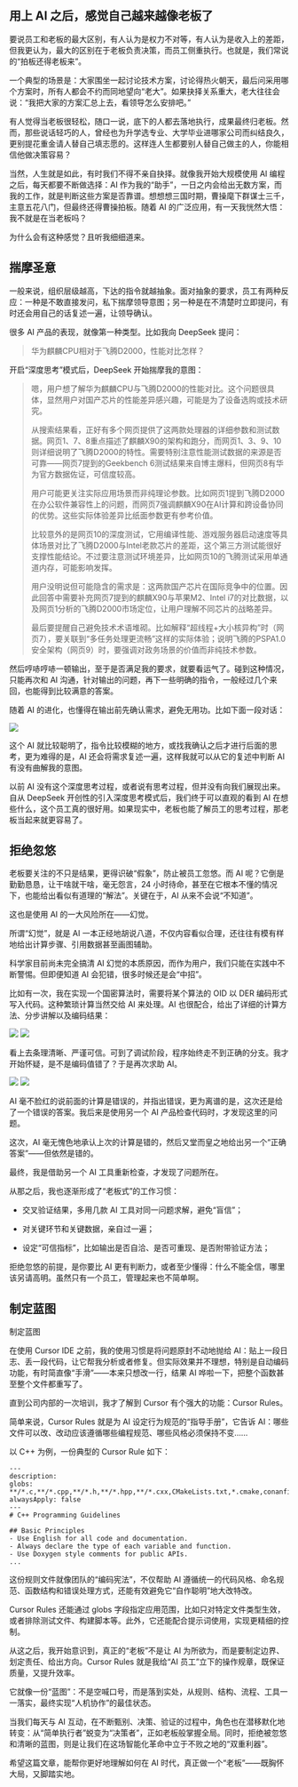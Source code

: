 ## 用上 AI 之后，感觉自己越来越像老板了

要说员工和老板的最大区别，有人认为是权力不对等，有人认为是收入上的差距，但我更认为，最大的区别在于老板负责决策，而员工侧重执行。也就是，我们常说的“拍板还得老板来”。

一个典型的场景是：大家围坐一起讨论技术方案，讨论得热火朝天，最后问采用哪个方案时，所有人都会不约而同地望向“老大”。如果抉择关系重大，老大往往会说：“我把大家的方案汇总上去，看领导怎么安排吧。”

有人觉得当老板很轻松，随口一说，底下的人都去落地执行，成果最终归老板。然而，那些说话轻巧的人，曾经也为升学选专业、大学毕业进哪家公司而纠结良久，更别提花重金请人替自己填志愿的。这样连人生都要别人替自己做主的人，你能相信他做决策容易？

当然，人生就是如此，有时我们不得不亲自抉择。就像我开始大规模使用 AI 编程之后，每天都要不断做选择：AI 作为我的“助手”，一日之内会给出无数方案，而我的工作，就是判断这些方案是否靠谱。想想想三国时期，曹操麾下群谋士三千，主意五花八门，但最终还得曹操拍板。随着 AI 的广泛应用，有一天我恍然大悟：我不就是在当老板吗？

为什么会有这种感觉？且听我细细道来。

## 揣摩圣意

一般来说，组织层级越高，下达的指令就越抽象。面对抽象的要求，员工有两种反应：一种是不敢直接发问，私下揣摩领导意图；另一种是在不清楚时立即提问，有时还会用自己的话复述一遍，让领导确认。

很多 AI 产品的表现，就像第一种类型。比如我向 DeepSeek 提问：

> 华为麒麟CPU相对于飞腾D2000，性能对比怎样？

开启“深度思考”模式后，DeepSeek 开始揣摩我的意图：

> 嗯，用户想了解华为麒麟CPU与飞腾D2000的性能对比。这个问题很具体，显然用户对国产芯片的性能差异感兴趣，可能是为了设备选购或技术研究。
>
> 从搜索结果看，正好有多个网页提供了这两款处理器的详细参数和测试数据。网页1、7、8重点描述了麒麟X90的架构和跑分，而网页1、3、9、10则详细说明了飞腾D2000的特性。需要特别注意性能测试数据的来源是否可靠——网页7提到的Geekbench 6测试结果来自博主爆料，但网页8有华为官方数据佐证，可信度较高。
>
> 用户可能更关注实际应用场景而非纯理论参数。比如网页1提到飞腾D2000在办公软件兼容性上的问题，而网页7强调麒麟X90在AI计算和跨设备协同的优势。这些实际体验差异比纸面参数更有参考价值。
>
> 比较意外的是网页10的深度测试，它用编译性能、游戏服务器启动速度等具体场景对比了飞腾D2000与Intel老款芯片的差距，这个第三方测试能很好支撑性能结论。不过要注意测试环境差异，比如网页10的飞腾测试采用单通道内存，可能影响发挥。
>
> 用户没明说但可能隐含的需求是：这两款国产芯片在国际竞争中的位置。因此回答中需要补充网页7提到的麒麟X90与苹果M2、Intel i7的对比数据，以及网页1分析的飞腾D2000市场定位，让用户理解不同芯片的战略差异。
>
> 最后要提醒自己避免技术术语堆砌。比如解释“超线程+大小核异构”时（网页7），要关联到“多任务处理更流畅”这样的实际体验；说明飞腾的PSPA1.0安全架构（网页9）时，要强调对政务场景的价值而非纯技术参数。

然后哼哧哼哧一顿输出，至于是否满足我的要求，就要看运气了。碰到这种情况，只能再次和 AI 沟通，针对输出的问题，再下一些明确的指令，一般经过几个来回，也能得到比较满意的答案。

随着 AI 的进化，也懂得在输出前先确认需求，避免无用功。比如下面一段对话：

![](https://raw.githubusercontent.com/mogoweb/mywritings/master/book_wechat/2025/202506/images/i_am_boss_01.png)

这个 AI 就比较聪明了，指令比较模糊的地方，或找我确认之后才进行后面的思考，更为难得的是，AI 还会将需求复述一遍，这样我就可以从它的复述中判断 AI 有没有曲解我的意图。

以前 AI 没有这个深度思考过程，或者说有思考过程，但并没有向我们展现出来。自从 DeepSeek 开创性的引入深度思考模式后，我们终于可以直观的看到 AI 在想些什么，这个员工真的很好用。如果现实中，老板也能了解员工的思考过程，那老板当起来就更容易了。

## 拒绝忽悠

老板要关注的不只是结果，更得识破“假象”，防止被员工忽悠。而 AI 呢？它倒是勤勤恳恳，让干啥就干啥，毫无怨言，24 小时待命，甚至在它根本不懂的情况下，也能给出看似有道理的“解法”。关键在于，AI 从来不会说“不知道”。

这也是使用 AI 的一大风险所在——幻觉。

所谓“幻觉”，就是 AI 一本正经地胡说八道，不仅内容看似合理，还往往有模有样地给出计算步骤、引用数据甚至画图辅助。

科学家目前尚未完全搞清 AI 幻觉的本质原因，而作为用户，我们只能在实践中不断警惕。但即便知道 AI 会犯错，很多时候还是会“中招”。

比如有一次，我在实现一个国密算法时，需要将某个算法的 OID 以 DER 编码形式写入代码。这种繁琐计算当然交给 AI 来处理。AI 也很配合，给出了详细的计算方法、分步讲解以及编码结果：

![](https://raw.githubusercontent.com/mogoweb/mywritings/master/book_wechat/2025/202506/images/i_am_boss_02.png)
![](https://raw.githubusercontent.com/mogoweb/mywritings/master/book_wechat/2025/202506/images/i_am_boss_03.png)

看上去条理清晰、严谨可信。可到了调试阶段，程序始终走不到正确的分支。我才开始怀疑，是不是编码值错了？于是再次求助 AI。

![](https://raw.githubusercontent.com/mogoweb/mywritings/master/book_wechat/2025/202506/images/i_am_boss_04.png)
![](https://raw.githubusercontent.com/mogoweb/mywritings/master/book_wechat/2025/202506/images/i_am_boss_05.png)

AI 毫不脸红的说前面的计算是错误的，并指出错误，更为离谱的是，这次还是给了一个错误的答案。我后来是使用另一个 AI 产品检查代码时，才发现这里的问题。

这次，AI 毫无愧色地承认上次的计算是错的，然后又堂而皇之地给出另一个“正确答案”——但依然是错的。

最终，我是借助另一个 AI 工具重新检查，才发现了问题所在。

从那之后，我也逐渐形成了“老板式”的工作习惯：

* 交叉验证结果，多用几款 AI 工具对同一问题求解，避免“盲信”；

* 对关键环节和关键数据，亲自过一遍；

* 设定“可信指标”，比如输出是否自洽、是否可重现、是否附带验证方法；

拒绝忽悠的前提，是你要比 AI 更有判断力，或者至少懂得：什么不能全信，哪里该另请高明。虽然只有一个员工，管理起来也不简单啊。

## 制定蓝图

制定蓝图

在使用 Cursor IDE 之前，我的使用习惯是将问题原封不动地抛给 AI：贴上一段日志、丢一段代码，让它帮我分析或者修复。但实际效果并不理想，特别是自动编码功能，有时简直像“手滑”——本来只想改一行，结果 AI 哗啦一下，把整个函数甚至整个文件都重写了。

直到公司内部的一次培训，我才了解到 Cursor 有个强大的功能：Cursor Rules。

简单来说，Cursor Rules 就是为 AI 设定行为规范的“指导手册”，它告诉 AI：哪些文件可以改、改动应该遵循哪些编程规范、哪些风格必须保持不变……

以 C++ 为例，一份典型的 Cursor Rule 如下：
```
---
description: 
globs: **/*.c,**/*.cpp,**/*.h,**/*.hpp,**/*.cxx,CMakeLists.txt,*.cmake,conanfile.txt,Makefile,**/*.cc
alwaysApply: false
---
# C++ Programming Guidelines

## Basic Principles
- Use English for all code and documentation.
- Always declare the type of each variable and function.
- Use Doxygen style comments for public APIs.
...
```

这份规则文件就像团队的“编码宪法”，不仅帮助 AI 遵循统一的代码风格、命名规范、函数结构和错误处理方式，还能有效避免它“自作聪明”地大改特改。

Cursor Rules 还能通过 globs 字段指定应用范围，比如只对特定文件类型生效，或者排除测试文件、构建脚本等。此外，它还能配合提示词使用，实现更精细的控制。

从这之后，我开始意识到，真正的“老板”不是让 AI 为所欲为，而是要制定边界、划定责任、给出方向。Cursor Rules 就是我给“AI 员工”立下的操作规章，既保证质量，又提升效率。

它就像一份“蓝图”：不是空喊口号，而是落到实处，从规则、结构、流程、工具一一落实，最终实现“人机协作”的最佳状态。

当我们每天与 AI 互动，在不断甄别、决策、验证的过程中，角色也在潜移默化地转变：从“简单执行者”蜕变为“决策者”，正如老板般掌握全局。同时，拒绝被忽悠和清晰的蓝图，则是让我们在这场智能化革命中立于不败之地的“双重利器”。

希望这篇文章，能帮你更好地理解如何在 AI 时代，真正做一个“老板”——既胸怀大局，又脚踏实地。